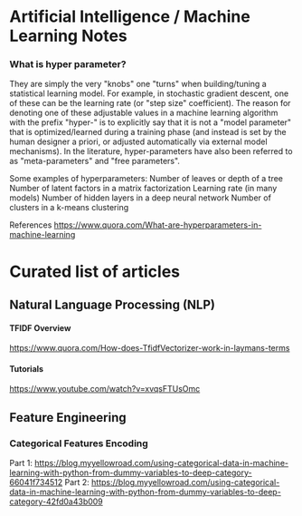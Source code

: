 # Artificial Intelligence / Machine Learning Notes

### What is hyper parameter?
They are simply the very "knobs" one "turns" when building/tuning a statistical learning model.  For example, in stochastic gradient descent, one of these can be the learning rate (or "step size" coefficient).  The reason for denoting one of these adjustable values in a machine learning algorithm with the prefix "hyper-" is to explicitly say that it is not a "model parameter" that is optimized/learned during a training phase (and instead is set by the human designer a priori, or adjusted automatically via external model mechanisms).  In the literature, hyper-parameters have also been referred to as "meta-parameters" and "free parameters".

Some examples of hyperparameters:
Number of leaves or depth of a tree
Number of latent factors in a matrix factorization
Learning rate (in many models)
Number of hidden layers in a deep neural network
Number of clusters in a k-means clustering

References
https://www.quora.com/What-are-hyperparameters-in-machine-learning


# Curated list of articles

## Natural Language Processing (NLP)

#### TFIDF Overview

https://www.quora.com/How-does-TfidfVectorizer-work-in-laymans-terms

#### Tutorials
https://www.youtube.com/watch?v=xvqsFTUsOmc

## Feature Engineering

### Categorical Features Encoding

Part 1: https://blog.myyellowroad.com/using-categorical-data-in-machine-learning-with-python-from-dummy-variables-to-deep-category-66041f734512
Part 2: https://blog.myyellowroad.com/using-categorical-data-in-machine-learning-with-python-from-dummy-variables-to-deep-category-42fd0a43b009


